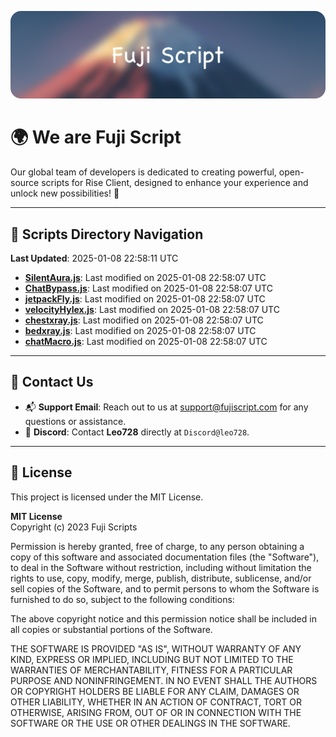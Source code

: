 ![Banner](.github/b.webp)

# 🌍 **We are Fuji Script**

Our global team of developers is dedicated to creating powerful, open-source scripts for Rise Client, designed to enhance your experience and unlock new possibilities! 🌟

---
<!-- SCRIPTS_NAVIGATION_START -->
## 📂 **Scripts Directory Navigation**

**Last Updated**: 2025-01-08 22:58:11 UTC

- **[SilentAura.js](scripts/SilentAura.js)**: Last modified on 2025-01-08 22:58:07 UTC
- **[ChatBypass.js](scripts/ChatBypass.js)**: Last modified on 2025-01-08 22:58:07 UTC
- **[jetpackFly.js](scripts/jetpackFly.js)**: Last modified on 2025-01-08 22:58:07 UTC
- **[velocityHylex.js](scripts/velocityHylex.js)**: Last modified on 2025-01-08 22:58:07 UTC
- **[chestxray.js](scripts/chestxray.js)**: Last modified on 2025-01-08 22:58:07 UTC
- **[bedxray.js](scripts/bedxray.js)**: Last modified on 2025-01-08 22:58:07 UTC
- **[chatMacro.js](scripts/chatMacro.js)**: Last modified on 2025-01-08 22:58:07 UTC

<!-- SCRIPTS_NAVIGATION_END -->

---

## 💬 **Contact Us**  
- 📬 **Support Email**: Reach out to us at [support@fujiscript.com](mailto:support@fujiscript.com) for any questions or assistance.  
- 💬 **Discord**: Contact **Leo728** directly at `Discord@leo728`.

---

## 📜 **License**

This project is licensed under the MIT License.  

**MIT License**  
Copyright (c) 2023 Fuji Scripts  

Permission is hereby granted, free of charge, to any person obtaining a copy of this software and associated documentation files (the "Software"), to deal in the Software without restriction, including without limitation the rights to use, copy, modify, merge, publish, distribute, sublicense, and/or sell copies of the Software, and to permit persons to whom the Software is furnished to do so, subject to the following conditions:  

The above copyright notice and this permission notice shall be included in all copies or substantial portions of the Software.  

THE SOFTWARE IS PROVIDED "AS IS", WITHOUT WARRANTY OF ANY KIND, EXPRESS OR IMPLIED, INCLUDING BUT NOT LIMITED TO THE WARRANTIES OF MERCHANTABILITY, FITNESS FOR A PARTICULAR PURPOSE AND NONINFRINGEMENT. IN NO EVENT SHALL THE AUTHORS OR COPYRIGHT HOLDERS BE LIABLE FOR ANY CLAIM, DAMAGES OR OTHER LIABILITY, WHETHER IN AN ACTION OF CONTRACT, TORT OR OTHERWISE, ARISING FROM, OUT OF OR IN CONNECTION WITH THE SOFTWARE OR THE USE OR OTHER DEALINGS IN THE SOFTWARE.  
